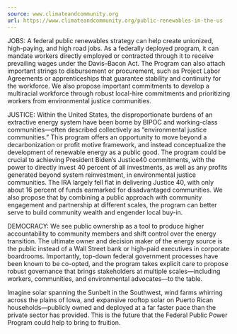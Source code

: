 ```yaml
---
source: www.climateandcommunity.org
url: https://www.climateandcommunity.org/public-renewables-in-the-us
---
```


JOBS: A federal public renewables strategy can help create unionized, high-paying, and high road jobs. As a federally deployed program, it can mandate workers directly employed or contracted through it to receive prevailing wages under the Davis–Bacon Act. The Program can also attach important strings to disbursement or procurement, such as Project Labor Agreements or apprenticeships that guarantee stability and continuity for the workforce. We also propose important commitments to develop a multiracial workforce through robust local-hire commitments and prioritizing workers from environmental justice communities.

JUSTICE: Within the United States, the disproportionate burdens of an extractive energy system have been borne by BIPOC and working-class communities—often described collectively as “environmental justice communities.” This program offers an opportunity to move beyond a decarbonization or profit motive framework, and instead conceptualize the development of renewable energy as a public good. The program could be crucial to achieving President Biden’s Justice40 commitments, with the power to directly invest 40 percent of all investments, as well as any profits generated beyond system reinvestment, in environmental justice communities. The IRA largely fell flat in delivering Justice 40, with only about 16 percent of funds earmarked for disadvantaged communities. We also propose that by combining a public approach with community engagement and partnership at different scales, the program can better serve to build community wealth and engender local buy-in.

DEMOCRACY: We see public ownership as a tool to produce higher accountability to community members and shift control over the energy transition. The ultimate owner and decision maker of the energy source is the public instead of a Wall Street bank or high-paid executives in corporate boardrooms. Importantly, top-down federal government processes have been known to be co-opted, and the program takes explicit care to propose robust governance that brings stakeholders at multiple scales—including workers, communities, and environmental advocates—to the table. 

Imagine solar spanning the Sunbelt in the Southwest, wind farms whirring across the plains of Iowa, and expansive rooftop solar on Puerto Rican households—publicly owned and deployed at a far faster pace than the private sector has provided. This is the future that the Federal Public Power Program could help to bring to fruition.


